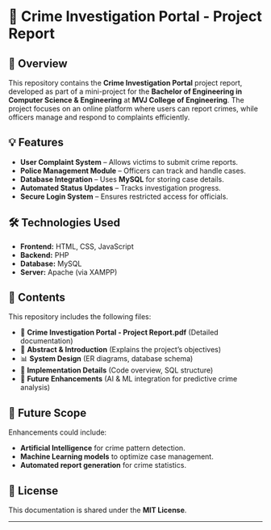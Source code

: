 # 🔎 Crime Investigation Portal - Project Report

## 📌 Overview
This repository contains the **Crime Investigation Portal** project report, developed as part of a mini-project for the **Bachelor of Engineering in Computer Science & Engineering** at **MVJ College of Engineering**. The project focuses on an online platform where users can report crimes, while officers manage and respond to complaints efficiently.

## 💡 Features
- **User Complaint System** – Allows victims to submit crime reports.
- **Police Management Module** – Officers can track and handle cases.
- **Database Integration** – Uses **MySQL** for storing case details.
- **Automated Status Updates** – Tracks investigation progress.
- **Secure Login System** – Ensures restricted access for officials.

## 🛠️ Technologies Used
- **Frontend:** HTML, CSS, JavaScript
- **Backend:** PHP
- **Database:** MySQL
- **Server:** Apache (via XAMPP)

## 📄 Contents
This repository includes the following files:
- 📜 **Crime Investigation Portal - Project Report.pdf** (Detailed documentation)
- 📄 **Abstract & Introduction** (Explains the project’s objectives)
- 📊 **System Design** (ER diagrams, database schema)
- 🔗 **Implementation Details** (Code overview, SQL structure)
- 🚀 **Future Enhancements** (AI & ML integration for predictive crime analysis)

## 📌 Future Scope
Enhancements could include:
- **Artificial Intelligence** for crime pattern detection.
- **Machine Learning models** to optimize case management.
- **Automated report generation** for crime statistics.

## 📜 License
This documentation is shared under the **MIT License**.

---
